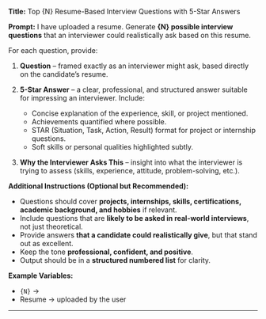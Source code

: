 **Title:**
Top {N} Resume-Based Interview Questions with 5-Star Answers

**Prompt:**
I have uploaded a resume. Generate **{N} possible interview questions** that an interviewer could realistically ask based on this resume.

For each question, provide:

1. **Question** – framed exactly as an interviewer might ask, based directly on the candidate’s resume.
2. **5-Star Answer** – a clear, professional, and structured answer suitable for impressing an interviewer. Include:

   * Concise explanation of the experience, skill, or project mentioned.
   * Achievements quantified where possible.
   * STAR (Situation, Task, Action, Result) format for project or internship questions.
   * Soft skills or personal qualities highlighted subtly.
3. **Why the Interviewer Asks This** – insight into what the interviewer is trying to assess (skills, experience, attitude, problem-solving, etc.).

**Additional Instructions (Optional but Recommended):**

* Questions should cover **projects, internships, skills, certifications, academic background, and hobbies** if relevant.
* Include questions that are **likely to be asked in real-world interviews**, not just theoretical.
* Provide answers **that a candidate could realistically give**, but that stand out as excellent.
* Keep the tone **professional, confident, and positive**.
* Output should be in a **structured numbered list** for clarity.

**Example Variables:**

* `{N}` → 
* Resume → uploaded by the user 

---

